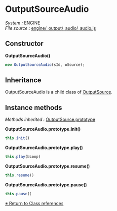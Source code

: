 # OutputSourceAudio
_System :_ ENGINE  
_File source :_ [engine/_output/_audio/_audio.js](https://github.com/de-sign/DBZ-Versus/blob/master/src/assets/js/engine/_output/_audio/_audio.js)

## Constructor
**OutputSourceAudio()**
```javascript
new OutputSourceAudio(sId, oSource);
```
## Inheritance
OutputSourceAudio is a child class of [OutputSource](OutputSource.md).

## Instance methods
_Methods inherited :_ [OutputSource.prototype](OutputSource.md#instance-methods) 

**OutputSourceAudio.prototype.init()**
```javascript
this.init()
```
**OutputSourceAudio.prototype.play()**
```javascript
this.play(bLoop)
```
**OutputSourceAudio.prototype.resume()**
```javascript
this.resume()
```
**OutputSourceAudio.prototype.pause()**
```javascript
this.pause()
```

<link rel="stylesheet" href="../_doc.css" />

[&#8251; Return to Class references](References.md)
